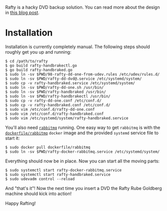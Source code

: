 Rafty is a hacky DVD backup solution.  You can read more about the design
in
[this blog post](http://mgalgs.github.io/2015/04/02/rafty-dvd-backups-using-systemd-docker-rabbitmq-and-go.html).

# Installation

Installation is currently completely manual.  The following steps should
roughly get you up and running:

    $ cd /path/to/rafty
    $ go build rafty-handbrakectl.go
    $ go build rafty-handbraked.go
    $ sudo ln -sv $PWD/98-rafty-dd-one-from-udev.rules /etc/udev/rules.d/
    $ sudo ln -sv $PWD/rafty-dd-dvd@.service /etc/systemd/system/
    $ sudo cp -v rafty-handbraked.service /etc/systemd/system/
    $ sudo ln -sv $PWD/rafty-dd-one.sh /usr/bin/
    $ sudo ln -sv $PWD/rafty-handbraked /usr/bin/
    $ sudo ln -sv $PWD/rafty-handbrakectl /usr/bin/
    $ sudo cp -v rafty-dd-one.conf /etc/conf.d/
    $ sudo cp -v rafty-handbraked.conf /etc/conf.d/
    $ sudo vim /etc/conf.d/rafty-dd-one.conf
    $ sudo vim /etc/conf.d/rafty-handbraked.conf
    $ sudo vim /etc/systemd/system/rafty-handbraked.service

You'll also need [`rabbitmq`](https://www.rabbitmq.com/) running.  One easy
way to get `rabbitmq` is with the
[`dockerfile/rabbitmq`](http://dockerfile.github.io/#/rabbitmq) `docker`
image and the provided `systemd` service file to start it:

    $ sudo docker pull dockerfile/rabbitmq
    $ sudo ln -sv $PWD/rafty-docker-rabbitmq.service /etc/systemd/system/

Everything should now be in place.  Now you can start all the moving parts:

    $ sudo systemctl start rafty-docker-rabbitmq.service
    $ sudo systemctl start rafty-handbraked.service
    $ sudo udevadm control --reload

And "that's it"!  Now the next time you insert a DVD the Rafty Rube
Goldberg machine should kick into action!

Happy Rafting!
